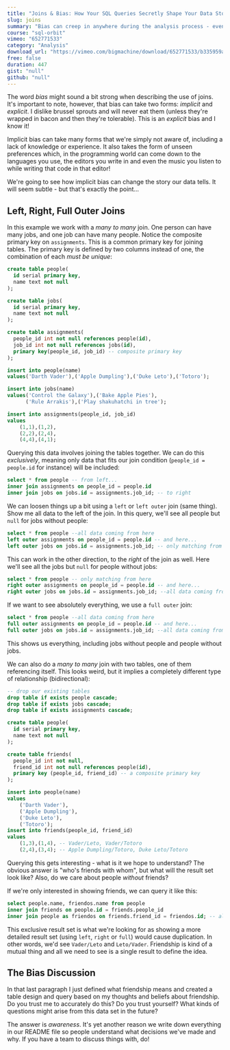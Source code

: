 ```yaml
---
title: "Joins & Bias: How Your SQL Queries Secretly Shape Your Data Story"
slug: joins
summary: "Bias can creep in anywhere during the analysis process - even in the way you structure your query and the joins you use."
course: "sql-orbit"
vimeo: "652771533"
category: "Analysis"
download_url: "https://vimeo.com/bigmachine/download/652771533/b335959aa0"
free: false
duration: 447
gist: "null"
github: "null"
---
```


The word _bias_ might sound a bit strong when describing the use of joins. It's important to note, however, that bias can take two forms: _implicit_ and _explicit_. I dislike brussel sprouts and will never eat them (unless they're wrapped in bacon and then they're tolerable). This is an _explicit_ bias and I know it!

Implicit bias can take many forms that we're simply not aware of, including a lack of knowledge or experience. It also takes the form of unseen preferences which, in the programming world can come down to the languages you use, the editors you write in and even the music you listen to while writing that code in that editor!

We're going to see how implicit bias can change the story our data tells. It will seem subtle - but that's exactly the point...

## Left, Right, Full Outer Joins

In this example we work with a _many to many_ join. One person can have many jobs, and one job can have many people. Notice the composite primary key on `assignments`. This is a common primary key for joining tables. The primary key is defined by two columns instead of one, the combination of each _must be unique_:

```sql
create table people(
  id serial primary key,
  name text not null
);

create table jobs(
  id serial primary key,
  name text not null
);

create table assignments(
  people_id int not null references people(id),
  job_id int not null references jobs(id),
  primary key(people_id, job_id) -- composite primary key
);

insert into people(name)
values('Darth Vader'),('Apple Dumpling'),('Duke Leto'),('Totoro');

insert into jobs(name)
values('Control the Galaxy'),('Bake Apple Pies'),
      ('Rule Arrakis'),('Play shakuhatchi in tree');

insert into assignments(people_id, job_id)
values
	(1,1),(1,2),
	(2,2),(2,4),
	(4,4),(4,1);
```

Querying this data involves joining the tables together. We can do this _exclusively_, meaning only data that fits our join condition (`people_id = people.id` for instance) will be included:

```sql
select * from people -- from left...
inner join assignments on people_id = people.id
inner join jobs on jobs.id = assignments.job_id; -- to right
```

We can loosen things up a bit using a `left` or `left outer` join (same thing). Show me all data to the left of the join. In this query, we'll see all people but `null` for jobs without people:

```sql
select * from people --all data coming from here
left outer assignments on people_id = people.id -- and here...
left outer jobs on jobs.id = assignments.job_id; -- only matching from here
```

This can work in the other direction, to the _right_ of the join as well. Here we'll see all the jobs but `null` for people without jobs:

```sql
select * from people -- only matching from here
right outer assignments on people_id = people.id -- and here...
right outer jobs on jobs.id = assignments.job_id; --all data coming from here
```

If we want to see absolutely everything, we use a `full outer` join:

```sql
select * from people --all data coming from here
full outer assignments on people_id = people.id -- and here...
full outer jobs on jobs.id = assignments.job_id; --all data coming from here
```

This shows us everything, including jobs without people and people without jobs.

We can also do a _many to many_ join with two tables, one of them referencing itself. This looks weird, but it implies a completely different type of relationship (bidirectional):

```sql
-- drop our existing tables
drop table if exists people cascade;
drop table if exists jobs cascade;
drop table if exists assignments cascade;

create table people(
  id serial primary key,
  name text not null
);

create table friends(
  people_id int not null,
  friend_id int not null references people(id),
  primary key (people_id, friend_id) -- a composite primary key
);

insert into people(name)
values
	('Darth Vader'),
	('Apple Dumpling'),
	('Duke Leto'),
	('Totoro');
insert into friends(people_id, friend_id)
values
	(1,3),(1,4), -- Vader/Leto, Vader/Totoro
	(2,4),(3,4); -- Apple Dumpling/Totoro, Duke Leto/Totoro
```

Querying this gets interesting - what is it we hope to understand? The obvious answer is "who's friends with whom", but what will the result set look like? Also, do we care about people _without_ friends?

If we're only interested in showing friends, we can query it like this:

```sql
select people.name, friendos.name from people
inner join friends on people.id = friends.people_id
inner join people as friendos on friends.friend_id = friendos.id; -- alias the people table to avoid naming collisions
```

This exclusive result set is what we're looking for as showing a more detailed result set (using `left`, `right` or `full`) would cause duplication. In other words, we'd see `Vader/Leto` and `Leto/Vader`. Friendship is kind of a mutual thing and all we need to see is a single result to define the idea.

## The Bias Discussion

In that last paragraph I just defined what friendship means and created a table design and query based on my thoughts and beliefs about friendship. Do you trust me to accurately do this? Do you trust yourself? What kinds of questions might arise from this data set in the future?

The answer is _awareness_. It's yet another reason we write down everything in our README file so people understand what decisions we've made and why. If you have a team to discuss things with, do!
